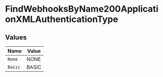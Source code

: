 # FindWebhooksByName200ApplicationXMLAuthenticationType


## Values

| Name    | Value   |
| ------- | ------- |
| `None`  | NONE    |
| `Basic` | BASIC   |